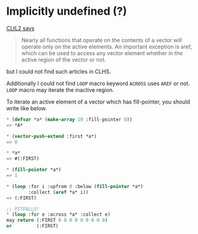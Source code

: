 # Implicitly undefined (?)
[CLtL2 says](https://www.cs.cmu.edu/Groups/AI/html/cltl/clm/node162.html#SECTION002150000000000000000)

> Nearly all functions that operate on the contents of a vector will operate only on the active elements.
> An important exception is aref, which can be used to access any vector element whether in the active region of the vector or not. 

but I could not find such articles in CLHS.

Additionally I could not find `LOOP` macro keyword `ACROSS` uses `AREF` or not.
`LOOP` macro may iterate the inactive region.

To iterate an active element of a vector which has fill-pointer, you should write like below.

```lisp
* (defvar *a* (make-array 10 :fill-pointer 0))
=> *A*

* (vector-push-extend :first *a*)
=> 0

* *a*
=> #(:FIRST)

* (fill-pointer *a*)
=> 1

* (loop :for i :upfrom 0 :below (fill-pointer *a*)
        :collect (aref *a* i))
=> (:FIRST)

;; PITFALLS!
* (loop :for e :across *a* :collect e)
may return (:FIRST 0 0 0 0 0 0 0 0 0)
or         (:FIRST)
```


